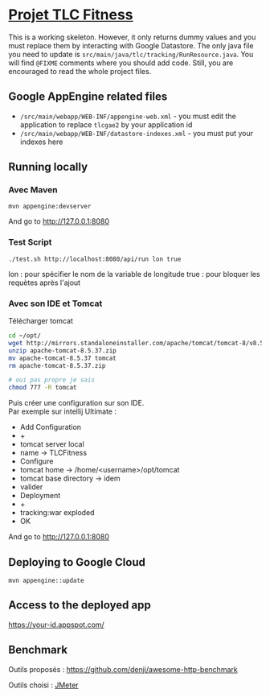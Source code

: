 # [Projet TLC Fitness](tlc-tp1.pdf)

This is a working skeleton. However, it only returns dummy values and you must replace them by interacting with Google Datastore.
The only java file you need to update is `src/main/java/tlc/tracking/RunResource.java`. You will find `@FIXME` comments where you should add code.
Still, you are encouraged to read the whole project files.

## Google AppEngine related files

  * `/src/main/webapp/WEB-INF/appengine-web.xml` - you must edit the application to replace `tlcgae2` by your application id
  * `/src/main/webapp/WEB-INF/datastore-indexes.xml` - you must put your indexes here

## Running locally

### Avec Maven

```
mvn appengine:devserver
```

And go to http://127.0.0.1:8080

### Test Script

```
./test.sh http://localhost:8080/api/run lon true
```
lon : pour spécifier le nom de la variable de longitude
true : pour bloquer les requètes après l'ajout


### Avec son IDE et Tomcat

Télécharger tomcat
```bash
cd ~/opt/
wget http://mirrors.standaloneinstaller.com/apache/tomcat/tomcat-8/v8.5.37/bin/apache-tomcat-8.5.37.zip
unzip apache-tomcat-8.5.37.zip
mv apache-tomcat-8.5.37 tomcat
rm apache-tomcat-8.5.37.zip

# oui pas propre je sais
chmod 777 -R tomcat


```
Puis créer une configuration sur son IDE.\
Par exemple sur intellij Ultimate :
* Add Configuration
* \+
* tomcat server local
* name -> TLCFitness
* Configure
* tomcat home -> /home/<username\>/opt/tomcat
* tomcat base directory -> idem 
* valider
* Deployment
* \+
* tracking:war exploded
* OK

And go to http://127.0.0.1:8080




## Deploying to Google Cloud

```
mvn appengine::update
```

## Access to the deployed app

https://your-id.appspot.com/

## Benchmark
Outils proposés : https://github.com/denji/awesome-http-benchmark

Outils choisi : [JMeter](http://jmeter.apache.org)
